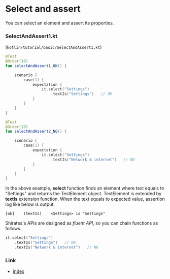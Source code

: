 # Select and assert

You can select an element and assert its properties.

### SelectAndAssert1.kt

(`kotlin/tutorial/basic/SelectAndAssert1.kt`)

```kotlin
@Test
@Order(10)
fun selectAndAssert1_OK() {

    scenario {
        case(1) {
            expectation {
                it.select("Settings")
                    .textIs("Settings")   // OK
            }
        }
    }
}

@Test
@Order(20)
fun selectAndAssert2_NG() {

    scenario {
        case(1) {
            expectation {
                it.select("Settings")
                    .textIs("Network & internet")   // NG
            }
        }
    }
}
```

In the above example, **select** function finds an element where text equals to "Settings"
and returns the TestElement object. TestElement is extended by **textIs** extension function. When the text equals to
expected value, assertion log like below is output.

```
[ok]	(textIs)	<Settings> is "Settings"
```

Shirates's APIs are designed as _fluent API_, so you can chain functions as follows.

```kotlin
it.select("Settings")
    .textIs("Settings")   // OK
    .textIs("Network & internet")   // NG
```

### Link

- [index](../../index.md)
